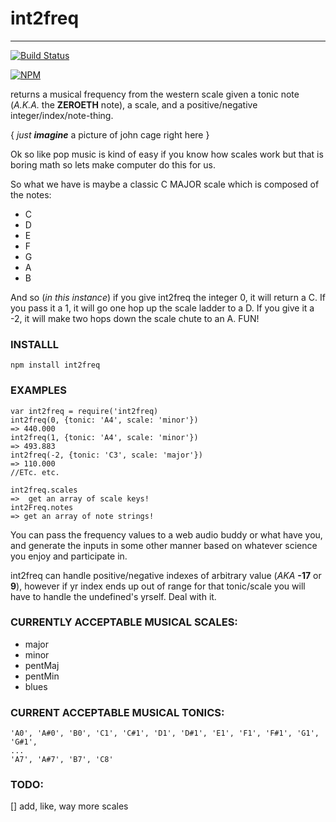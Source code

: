 # int2freq
---------------

[![Build Status](https://secure.travis-ci.org/coleww/int2freq.png)](http://travis-ci.org/coleww/int2freq)

[![NPM](https://nodei.co/npm/int2freq.png)](https://nodei.co/npm/int2freq/)

returns a musical frequency from the western scale given a tonic note (_A.K.A._ the **ZEROETH** note), a scale, and a positive/negative integer/index/note-thing.

{ _just **imagine**_ a picture of john cage right here }

Ok so like pop music is kind of easy if you know how scales work but that is boring math so lets make computer do this for us.

So what we have is maybe a classic C MAJOR scale which is composed of the notes:

- C
- D
- E
- F
- G
- A
- B

And so (_in this instance_) if you give int2freq the integer 0, it will return a C. If you pass it a 1, it will go one hop up the scale ladder to a D. If you give it a -2, it will make two hops down the scale chute to an A. FUN!

### INSTALLL

`npm install int2freq`

### EXAMPLES

```
var int2freq = require('int2freq)
int2freq(0, {tonic: 'A4', scale: 'minor'})
=> 440.000
int2freq(1, {tonic: 'A4', scale: 'minor'})
=> 493.883
int2freq(-2, {tonic: 'C3', scale: 'major'})
=> 110.000
//ETc. etc.

int2freq.scales
=>  get an array of scale keys!
int2Freq.notes
=> get an array of note strings!
```

You can pass the frequency values to a web audio buddy or what have you, and generate the inputs in some other manner based on whatever science you enjoy and participate in.

int2freq can handle positive/negative indexes of arbitrary value (_AKA_ **-17** or **9**), however if yr index ends up out of range for that tonic/scale you will have to handle the undefined's yrself. Deal with it.

### CURRENTLY ACCEPTABLE MUSICAL SCALES:

- major
- minor
- pentMaj
- pentMin
- blues

### CURRENT ACCEPTABLE MUSICAL TONICS:

```
'A0', 'A#0', 'B0', 'C1', 'C#1', 'D1', 'D#1', 'E1', 'F1', 'F#1', 'G1', 'G#1',
...
'A7', 'A#7', 'B7', 'C8'
```

### TODO:

[] add, like, way more scales
